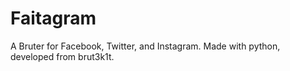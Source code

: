 # Faitagram
A Bruter for Facebook, Twitter, and Instagram. Made with python, developed from brut3k1t.
